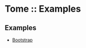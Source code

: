 # Tome :: Examples

## Examples
* [Bootstrap](src/main/java/io/github/chrisruffalo/tome/examples/bootstrap/README.md)
